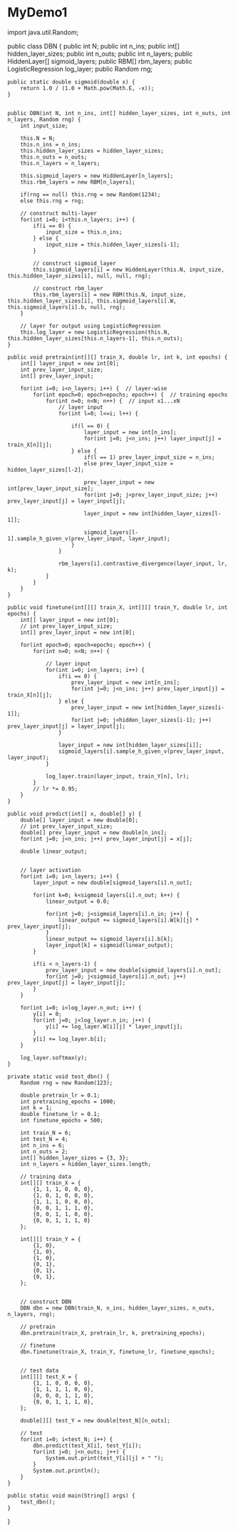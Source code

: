 # MyDemo1
import java.util.Random;

public class DBN {
	public int N;
	public int n_ins;
	public int[] hidden_layer_sizes;
	public int n_outs;
	public int n_layers;
	public HiddenLayer[] sigmoid_layers;
	public RBM[] rbm_layers;
	public LogisticRegression log_layer;
	public Random rng;

	public static double sigmoid(double x) {
		return 1.0 / (1.0 + Math.pow(Math.E, -x));
	}
	
	
	public DBN(int N, int n_ins, int[] hidden_layer_sizes, int n_outs, int n_layers, Random rng) {
		int input_size;
		
		this.N = N;
		this.n_ins = n_ins;
		this.hidden_layer_sizes = hidden_layer_sizes;
		this.n_outs = n_outs;
		this.n_layers = n_layers;
		
		this.sigmoid_layers = new HiddenLayer[n_layers];
		this.rbm_layers = new RBM[n_layers];

		if(rng == null)	this.rng = new Random(1234);
		else this.rng = rng;		
		
		// construct multi-layer
		for(int i=0; i<this.n_layers; i++) {
			if(i == 0) {
				input_size = this.n_ins;
			} else {
				input_size = this.hidden_layer_sizes[i-1];
			}
			
			// construct sigmoid_layer
			this.sigmoid_layers[i] = new HiddenLayer(this.N, input_size, this.hidden_layer_sizes[i], null, null, rng);
			
			// construct rbm_layer
			this.rbm_layers[i] = new RBM(this.N, input_size, this.hidden_layer_sizes[i], this.sigmoid_layers[i].W, this.sigmoid_layers[i].b, null, rng);
		}
		
		// layer for output using LogisticRegression
		this.log_layer = new LogisticRegression(this.N, this.hidden_layer_sizes[this.n_layers-1], this.n_outs);
	}
	
	public void pretrain(int[][] train_X, double lr, int k, int epochs) {
		int[] layer_input = new int[0];
		int prev_layer_input_size;
		int[] prev_layer_input;
				
		for(int i=0; i<n_layers; i++) {  // layer-wise			
			for(int epoch=0; epoch<epochs; epoch++) {  // training epochs
				for(int n=0; n<N; n++) {  // input x1...xN
					// layer input
					for(int l=0; l<=i; l++) {
						
						if(l == 0) {
							layer_input = new int[n_ins];
							for(int j=0; j<n_ins; j++) layer_input[j] = train_X[n][j];
						} else {
							if(l == 1) prev_layer_input_size = n_ins;
							else prev_layer_input_size = hidden_layer_sizes[l-2];
							
							prev_layer_input = new int[prev_layer_input_size];
							for(int j=0; j<prev_layer_input_size; j++) prev_layer_input[j] = layer_input[j];
							
							layer_input = new int[hidden_layer_sizes[l-1]];
							
							sigmoid_layers[l-1].sample_h_given_v(prev_layer_input, layer_input);
						}
					}
					
					rbm_layers[i].contrastive_divergence(layer_input, lr, k);
				}
			}
		}
	}
	
	public void finetune(int[][] train_X, int[][] train_Y, double lr, int epochs) {
		int[] layer_input = new int[0];
		// int prev_layer_input_size;
		int[] prev_layer_input = new int[0];
		
		for(int epoch=0; epoch<epochs; epoch++) {
			for(int n=0; n<N; n++) {
				
				// layer input
				for(int i=0; i<n_layers; i++) {
					if(i == 0) {
						prev_layer_input = new int[n_ins];
						for(int j=0; j<n_ins; j++) prev_layer_input[j] = train_X[n][j];
					} else {
						prev_layer_input = new int[hidden_layer_sizes[i-1]];
						for(int j=0; j<hidden_layer_sizes[i-1]; j++) prev_layer_input[j] = layer_input[j];
					}
					
					layer_input = new int[hidden_layer_sizes[i]];
					sigmoid_layers[i].sample_h_given_v(prev_layer_input, layer_input);
				}
				
				log_layer.train(layer_input, train_Y[n], lr);
			}
			// lr *= 0.95;
		}
	}
	
	public void predict(int[] x, double[] y) {
		double[] layer_input = new double[0];
		// int prev_layer_input_size;
		double[] prev_layer_input = new double[n_ins];
		for(int j=0; j<n_ins; j++) prev_layer_input[j] = x[j];
	
		double linear_output;
		
		
		// layer activation
		for(int i=0; i<n_layers; i++) {
			layer_input = new double[sigmoid_layers[i].n_out];
			
			for(int k=0; k<sigmoid_layers[i].n_out; k++) {
				linear_output = 0.0;
				
				for(int j=0; j<sigmoid_layers[i].n_in; j++) {
					linear_output += sigmoid_layers[i].W[k][j] * prev_layer_input[j];
				}
				linear_output += sigmoid_layers[i].b[k];
				layer_input[k] = sigmoid(linear_output);
			}
			
			if(i < n_layers-1) {
				prev_layer_input = new double[sigmoid_layers[i].n_out];
				for(int j=0; j<sigmoid_layers[i].n_out; j++) prev_layer_input[j] = layer_input[j];
			}
		}
		
		for(int i=0; i<log_layer.n_out; i++) {
			y[i] = 0;
			for(int j=0; j<log_layer.n_in; j++) {
				y[i] += log_layer.W[i][j] * layer_input[j];
			}
			y[i] += log_layer.b[i];
		}
		
		log_layer.softmax(y);
	}
	
	private static void test_dbn() {
		Random rng = new Random(123);
		
		double pretrain_lr = 0.1;
		int pretraining_epochs = 1000;
		int k = 1;
		double finetune_lr = 0.1;
		int finetune_epochs = 500;
		
		int train_N = 6;
		int test_N = 4;
		int n_ins = 6;
		int n_outs = 2;
		int[] hidden_layer_sizes = {3, 3};
		int n_layers = hidden_layer_sizes.length;
		
		// training data
		int[][] train_X = {
			{1, 1, 1, 0, 0, 0},
			{1, 0, 1, 0, 0, 0},
			{1, 1, 1, 0, 0, 0},
			{0, 0, 1, 1, 1, 0},
			{0, 0, 1, 1, 0, 0},
			{0, 0, 1, 1, 1, 0}
		};
		
		int[][] train_Y = {
			{1, 0},
			{1, 0},
			{1, 0},
			{0, 1},
			{0, 1},
			{0, 1},
		};
		
		
		// construct DBN
		DBN dbn = new DBN(train_N, n_ins, hidden_layer_sizes, n_outs, n_layers, rng);
		
		// pretrain
		dbn.pretrain(train_X, pretrain_lr, k, pretraining_epochs);
		
		// finetune
		dbn.finetune(train_X, train_Y, finetune_lr, finetune_epochs);
		
		
		// test data
		int[][] test_X = {
			{1, 1, 0, 0, 0, 0},
			{1, 1, 1, 1, 0, 0},
			{0, 0, 0, 1, 1, 0},
			{0, 0, 1, 1, 1, 0},
		};
		
		double[][] test_Y = new double[test_N][n_outs];
		
		// test
		for(int i=0; i<test_N; i++) {
			dbn.predict(test_X[i], test_Y[i]);
			for(int j=0; j<n_outs; j++) {
				System.out.print(test_Y[i][j] + " ");
			}
			System.out.println();
		}
	}
	
	public static void main(String[] args) {
		test_dbn();
	}
}
